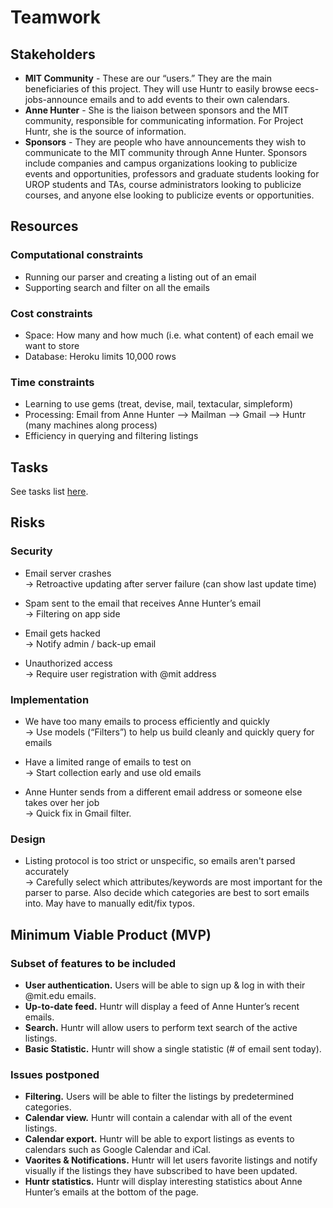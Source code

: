 # Teamwork
## Stakeholders

* **MIT Community** - These are our “users.”  They are the main beneficiaries of this project.  They will use Huntr to easily browse eecs-jobs-announce emails and to add events to their own calendars.
* **Anne Hunter** -  She is the liaison between sponsors and the MIT community, responsible for communicating information.  For Project Huntr, she is the source of information.
* **Sponsors** - They are people who have announcements they wish to communicate to the MIT community through Anne Hunter.  Sponsors include companies and campus organizations looking to publicize events and opportunities, professors and graduate students looking for UROP students and TAs, course administrators looking to publicize courses, and anyone else looking to publicize events or opportunities.

## Resources
### Computational constraints

* Running our parser and creating a listing out of an email
* Supporting search and filter on all the emails

### Cost constraints

* Space: How many and how much (i.e. what content) of each email we want to store
* Database: Heroku limits 10,000 rows

### Time constraints

* Learning to use gems (treat, devise, mail, textacular, simpleform)
* Processing: Email from Anne Hunter --> Mailman --> Gmail --> Huntr (many machines along process)
* Efficiency in querying and filtering listings

## Tasks
See tasks list [here](https://docs.google.com/spreadsheet/ccc?key=0AorjNO4_rSvxdEs2cEp4ajlWSVZrdDhEUVRQUHFDa1E).

## Risks
### Security

* Email server crashes  
  → Retroactive updating after server failure (can show last update time)

* Spam sent to the email that receives Anne Hunter’s email  
  → Filtering on app side

* Email gets hacked  
  → Notify admin / back-up email

* Unauthorized access  
  → Require user registration with @mit address

### Implementation

* We have too many emails to process efficiently and quickly  
  → Use models (“Filters”) to help us build cleanly and quickly query for emails

* Have a limited range of emails to test on  
  → Start collection early and use old emails

* Anne Hunter sends from a different email address or someone else takes over her job  
  → Quick fix in Gmail filter.

### Design

* Listing protocol is too strict or unspecific, so emails aren't parsed accurately  
  → Carefully select which attributes/keywords are most important for the parser to parse. Also decide which categories are best to sort emails into. May have to manually edit/fix typos.

## Minimum Viable Product (MVP)
### Subset of features to be included

* **User authentication.** Users will be able to sign up & log in with their @mit.edu emails.
* **Up-to-date feed.** Huntr will display a feed of Anne Hunter’s recent emails. 
* **Search.** Huntr will allow users to perform text search of the active listings. 
* **Basic Statistic.** Huntr will show a single statistic (# of email sent today).

### Issues postponed
* **Filtering.** Users will be able to filter the listings by predetermined categories.
* **Calendar view.** Huntr will contain a calendar with all of the event listings.
* **Calendar export.** Huntr will be able to export listings as events to calendars such as Google Calendar and iCal.
* **Vaorites & Notifications.** Huntr will let users favorite listings and notify visually if the listings they have subscribed to have been updated.
* **Huntr statistics.** Huntr will display interesting statistics about Anne Hunter’s emails at the bottom of the page.
